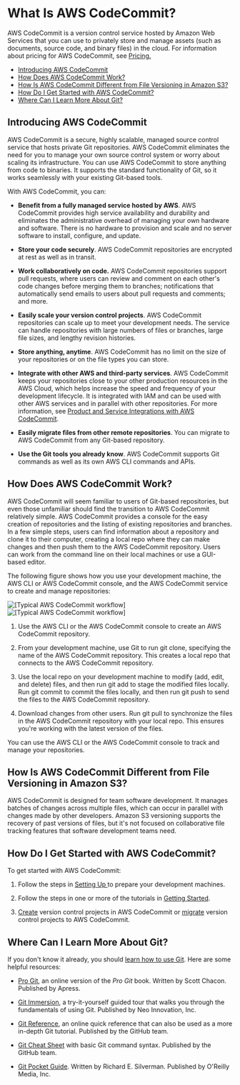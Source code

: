 # What Is AWS CodeCommit?<a name="welcome"></a>

AWS CodeCommit is a version control service hosted by Amazon Web Services that you can use to privately store and manage assets \(such as documents, source code, and binary files\) in the cloud\. For information about pricing for AWS CodeCommit, see [Pricing\.](http://aws.amazon.com/codecommit/pricing/)


+ [Introducing AWS CodeCommit](#welcome-introducing)
+ [How Does AWS CodeCommit Work?](#welcome-how-it-works)
+ [How Is AWS CodeCommit Different from File Versioning in Amazon S3?](#welcome-arc-vs-s3)
+ [How Do I Get Started with AWS CodeCommit?](#welcome-get-started)
+ [Where Can I Learn More About Git?](#welcome-get-started-with-git)

## Introducing AWS CodeCommit<a name="welcome-introducing"></a>

AWS CodeCommit is a secure, highly scalable, managed source control service that hosts private Git repositories\. AWS CodeCommit eliminates the need for you to manage your own source control system or worry about scaling its infrastructure\. You can use AWS CodeCommit to store anything from code to binaries\. It supports the standard functionality of Git, so it works seamlessly with your existing Git\-based tools\. 

With AWS CodeCommit, you can:

+ **Benefit from a fully managed service hosted by AWS**\. AWS CodeCommit provides high service availability and durability and eliminates the administrative overhead of managing your own hardware and software\. There is no hardware to provision and scale and no server software to install, configure, and update\.

+ **Store your code securely**\. AWS CodeCommit repositories are encrypted at rest as well as in transit\.

+ **Work collaboratively on code\.** AWS CodeCommit repositories support pull requests, where users can review and comment on each other's code changes before merging them to branches; notifications that automatically send emails to users about pull requests and comments; and more\.

+ **Easily scale your version control projects**\. AWS CodeCommit repositories can scale up to meet your development needs\. The service can handle repositories with large numbers of files or branches, large file sizes, and lengthy revision histories\.

+ **Store anything, anytime**\. AWS CodeCommit has no limit on the size of your repositories or on the file types you can store\.

+ **Integrate with other AWS and third\-party services**\. AWS CodeCommit keeps your repositories close to your other production resources in the AWS Cloud, which helps increase the speed and frequency of your development lifecycle\. It is integrated with IAM and can be used with other AWS services and in parallel with other repositories\. For more information, see [Product and Service Integrations with AWS CodeCommit](integrations.md)\.

+ **Easily migrate files from other remote repositories**\. You can migrate to AWS CodeCommit from any Git\-based repository\. 

+ **Use the Git tools you already know**\. AWS CodeCommit supports Git commands as well as its own AWS CLI commands and APIs\.

## How Does AWS CodeCommit Work?<a name="welcome-how-it-works"></a>

 AWS CodeCommit will seem familiar to users of Git\-based repositories, but even those unfamiliar should find the transition to AWS CodeCommit relatively simple\. AWS CodeCommit provides a console for the easy creation of repositories and the listing of existing repositories and branches\. In a few simple steps, users can find information about a repository and clone it to their computer, creating a local repo where they can make changes and then push them to the AWS CodeCommit repository\. Users can work from the command line on their local machines or use a GUI\-based editor\. 

The following figure shows how you use your development machine, the AWS CLI or AWS CodeCommit console, and the AWS CodeCommit service to create and manage repositories:

![\[Typical AWS CodeCommit workflow\]](http://docs.aws.amazon.com/codecommit/latest/userguide/images/arc-workflow.png)![\[Typical AWS CodeCommit workflow\]](http://docs.aws.amazon.com/codecommit/latest/userguide/)

1. Use the AWS CLI or the AWS CodeCommit console to create an AWS CodeCommit repository\.

1. From your development machine, use Git to run git clone, specifying the name of the AWS CodeCommit repository\. This creates a local repo that connects to the AWS CodeCommit repository\.

1. Use the local repo on your development machine to modify \(add, edit, and delete\) files, and then run git add to stage the modified files locally\. Run git commit to commit the files locally, and then run git push to send the files to the AWS CodeCommit repository\. 

1. Download changes from other users\. Run git pull to synchronize the files in the AWS CodeCommit repository with your local repo\. This ensures you're working with the latest version of the files\.

You can use the AWS CLI or the AWS CodeCommit console to track and manage your repositories\.

## How Is AWS CodeCommit Different from File Versioning in Amazon S3?<a name="welcome-arc-vs-s3"></a>

AWS CodeCommit is designed for team software development\. It manages batches of changes across multiple files, which can occur in parallel with changes made by other developers\. Amazon S3 versioning supports the recovery of past versions of files, but it's not focused on collaborative file tracking features that software development teams need\.

## How Do I Get Started with AWS CodeCommit?<a name="welcome-get-started"></a>

To get started with AWS CodeCommit:

1. Follow the steps in [Setting Up ](setting-up.md) to prepare your development machines\.

1. Follow the steps in one or more of the tutorials in [Getting Started](getting-started-topnode.md)\.

1. [Create](how-to-create-repository.md) version control projects in AWS CodeCommit or [migrate](how-to-migrate-repository.md) version control projects to AWS CodeCommit\.

## Where Can I Learn More About Git?<a name="welcome-get-started-with-git"></a>

If you don't know it already, you should [learn how to use Git](how-to-basic-git.md)\. Here are some helpful resources:

+ [Pro Git](http://git-scm.com/book), an online version of the *Pro Git* book\. Written by Scott Chacon\. Published by Apress\.

+ [Git Immersion](http://gitimmersion.com/), a try\-it\-yourself guided tour that walks you through the fundamentals of using Git\. Published by Neo Innovation, Inc\.

+ [Git Reference](http://gitref.org/index.html), an online quick reference that can also be used as a more in\-depth Git tutorial\. Published by the GitHub team\.

+ [Git Cheat Sheet](https://github.com/github/training-kit/blob/master/downloads/github-git-cheat-sheet.md) with basic Git command syntax\. Published by the GitHub team\.

+ [Git Pocket Guide](http://www.amazon.com/Git-Pocket-Guide-Richard-Silverman/dp/1449325866)\. Written by Richard E\. Silverman\. Published by O'Reilly Media, Inc\.